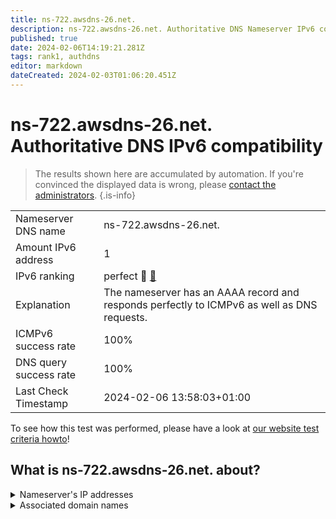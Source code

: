 ```yaml
---
title: ns-722.awsdns-26.net.
description: ns-722.awsdns-26.net. Authoritative DNS Nameserver IPv6 compatibility
published: true
date: 2024-02-06T14:19:21.281Z
tags: rank1, authdns
editor: markdown
dateCreated: 2024-02-03T01:06:20.451Z
---
```


# ns-722.awsdns-26.net. Authoritative DNS IPv6 compatibility

> The results shown here are accumulated by automation. If you're convinced the displayed data is wrong, please [contact the administrators](/howto/chat). 
{.is-info}




|   |   |
| - | - |
| Nameserver DNS name | ns-722.awsdns-26.net.
| Amount IPv6 address | 1
| IPv6 ranking | perfect :1st_place_medal: [🔗](/howto/ranking) |
| Explanation | The nameserver has an AAAA record and responds perfectly to ICMPv6 as well as DNS requests. |
| ICMPv6 success rate | 100%|
| DNS query success rate | 100% |
| Last Check Timestamp | 2024-02-06 13:58:03+01:00 |

To see how this test was performed, please have a look at [our website test criteria howto](/howto/testcriteria/authdns)!


## What is ns-722.awsdns-26.net. about?




<details>
<summary>Nameserver's IP addresses</summary>

2600:9000:5302:d200::1

</details>



<details>
<summary>Associated domain names</summary>

tiktok.com

</details>

